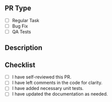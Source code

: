 ## PR Type

- [ ] Regular Task
- [ ] Bug Fix
- [ ] QA Tests

## Description

<!---
Describe what has been changed or added in this PR.

Please add enough context for:
1) A reviewer to understand the change
2) Other engineers trying to figure out why this code exists in the future
-->

## Checklist

<!-- Check all that apply and leave empty those that don't. -->

- [ ] I have self-reviewed this PR.
- [ ] I have left comments in the code for clarity.
- [ ] I have added necessary unit tests.
- [ ] I have updated the documentation as needed.
